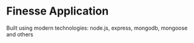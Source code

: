 # Finesse Application

Built using modern technologies: node.js, express, mongodb, mongoose and others
